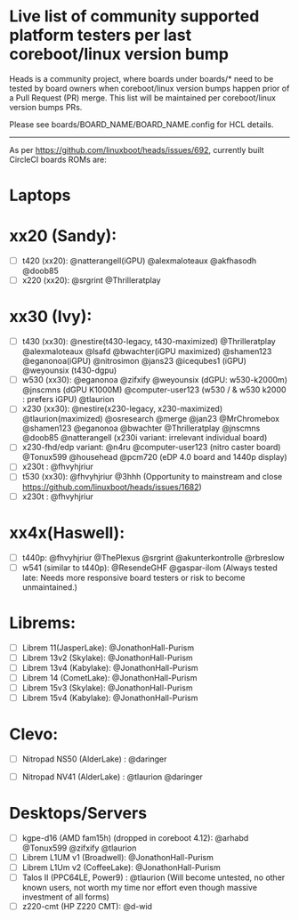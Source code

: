 Live list of community supported platform testers per last coreboot/linux version bump
==

Heads is a community project, where boards under boards/* need to be tested by board owners when coreboot/linux version bumps happen prior of a Pull Request (PR) merge.
This list will be maintained per coreboot/linux version bumps PRs.

Please see boards/BOARD_NAME/BOARD_NAME.config for HCL details.

----

As per https://github.com/linuxboot/heads/issues/692, currently built CircleCI boards ROMs are:

Laptops
==

xx20 (Sandy):
===
- [ ] t420 (xx20): @natterangell(iGPU) @alexmaloteaux @akfhasodh @doob85
- [ ] x220 (xx20): @srgrint @Thrilleratplay

xx30 (Ivy):
===
- [ ] t430 (xx30): @nestire(t430-legacy, t430-maximized) @Thrilleratplay @alexmaloteaux @lsafd @bwachter(iGPU maximized) @shamen123 @eganonoa(iGPU) @nitrosimon @jans23 @icequbes1 (iGPU) @weyounsix (t430-dgpu)
- [ ] w530 (xx30): @eganonoa @zifxify @weyounsix (dGPU: w530-k2000m) @jnscmns (dGPU K1000M) @computer-user123 (w530 / & w530 k2000 : prefers iGPU) @tlaurion
- [ ] x230 (xx30): @nestire(x230-legacy, x230-maximized) @tlaurion(maximized) @osresearch @merge @jan23 @MrChromebox @shamen123 @eganonoa @bwachter @Thrilleratplay @jnscmns @doob85 @natterangell (x230i variant: irrelevant individual board)
- [ ] x230-fhd/edp variant: @n4ru @computer-user123 (nitro caster board) @Tonux599 @househead @pcm720 (eDP 4.0 board and 1440p display)
- [ ] x230t : @fhvyhjriur
- [ ] t530 (xx30): @fhvyhjriur @3hhh (Opportunity to mainstream and close https://github.com/linuxboot/heads/issues/1682)
- [ ] x230t : @fhvyhjriur

xx4x(Haswell):
===
- [ ] t440p: @fhvyhjriur @ThePlexus @srgrint @akunterkontrolle @rbreslow
- [ ] w541 (similar to t440p): @ResendeGHF @gaspar-ilom (Always tested late: Needs more responsive board testers or risk to become unmaintained.)

Librems:
===
- [ ] Librem 11(JasperLake): @JonathonHall-Purism
- [ ] Librem 13v2 (Skylake): @JonathonHall-Purism
- [ ] Librem 13v4 (Kabylake): @JonathonHall-Purism
- [ ] Librem 14 (CometLake): @JonathonHall-Purism
- [ ] Librem 15v3 (Skylake): @JonathonHall-Purism
- [ ] Librem 15v4 (Kabylake): @JonathonHall-Purism

Clevo:
===
- [ ] Nitropad NS50 (AlderLake) : @daringer
- [ ] Nitropad NV41 (AlderLake) : @tlaurion @daringer


Desktops/Servers
==
- [ ] kgpe-d16 (AMD fam15h) (dropped in coreboot 4.12): @arhabd @Tonux599 @zifxify @tlaurion
- [ ] Librem L1UM v1 (Broadwell): @JonathonHall-Purism
- [ ] Librem L1Um v2 (CoffeeLake): @JonathonHall-Purism
- [ ] Talos II (PPC64LE, Power9) : @tlaurion (Will become untested, no other known users, not worth my time nor effort even though massive investment of all forms)
- [ ] z220-cmt (HP Z220 CMT): @d-wid
